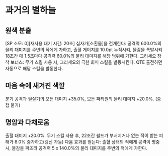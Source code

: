 # 과거의 별하늘

## 원색 분출

[SP 소모: 0][재사용 대기 시간: 20초] 십자가[소환물]을 전개한다: 공격력 600.0%의 물리 대미지를 주변의 적에게 가하고, 출혈 게이지를 10.0pt 누적시켜, 물감을 폭발시켜 18초간 매 1.5초마다 공격력 60.0%의 물리 대미지를 해당 범위에 가한다.
그리세오 장착 보너스: 무기 스킬 사용 시, 그리세오의 극한 회피 스킬을 발동시킨다. QTE 출전하면 자동으로 해당 스킬을 발동한다.

## 마음 속에 새겨진 색깔

분기 공격과 필살기의 모든 대미지 +35.0%, 모든 파티원의 물리 대미지 +20.0%. (중첩 불가)

## 명암과 다채로움

출혈 대미지 +20.0%.
무기 스킬 사용 후, 22초간 쉴드가 부서지거나 없는 적이 받는 피해가 8.0% 증가하고(갱신 가능) 다음 효과를 얻는다: 출혈 상태의 적에게 공격이 명중시, 물감을 퍼뜨려 공격력 5 x 140.0%의 물리 대미지를 주변의 적에게 가한다.
